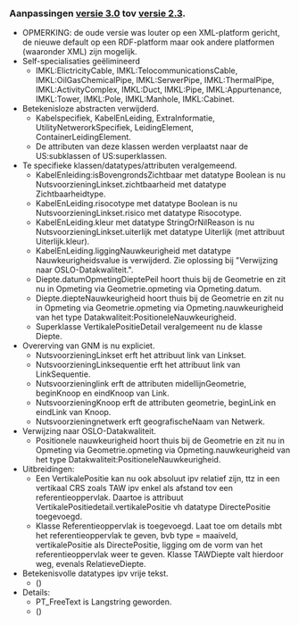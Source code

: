 ### Aanpassingen [versie 3.0](https://belgif.github.io/thematic/models/cable-pipe/) tov [versie 2.3](https://overheid.vlaanderen.be/help/file/1176/download?token=ndmVBd4y).
- OPMERKING: de oude versie was louter op een XML-platform gericht, de nieuwe default op een RDF-platform maar ook andere platformen (waaronder XML) zijn mogelijk.
- Self-specialisaties geëlimineerd
  - IMKL:ElictricityCable, IMKL:TelocommunicationsCable, IMKL:OilGasChemicalPipe, IMKL:SerwerPipe, IMKL:ThermalPipe, IMKL:ActivityComplex, IMKL:Duct, IMKL:Pipe, IMKL:Appurtenance, IMKL:Tower, IMKL:Pole, IMKL:Manhole, IMKL:Cabinet. 
- Betekenisloze abstracten verwijderd.
  - Kabelspecifiek, KabelEnLeiding, ExtraInformatie, UtilityNetwerorkSpecifiek, LeidingElement, ContainerLeidingElement.
  - De attributen van deze klassen werden verplaatst naar de US:subklassen of US:superklassen.
- Te specifieke klassen/datatypes/attributen veralgemeend.
  - KabelEnleiding:isBovengrondsZichtbaar met datatype Boolean is nu NutsvoorzieningLinkset.zichtbaarheid met datatype Zichtbaarheidtype.
  - KabelEnLeiding.risocotype met datatype Boolean is nu NutsvoorzieningLinkset.risico met datatype Risocotype.
  - KabelEnLeiding.kleur met datatype StringOrNilReason is nu NutsvoorzieningLinkset.uiterlijk met datatype Uiterlijk (met attribuut Uiterlijk.kleur).
  - KabelEnLeiding.liggingNauwkeurigheid met datatype Nauwkeurigheidsvalue is verwijderd. Zie oplossing bij "Verwijzing naar OSLO-Datakwaliteit.".
  - Diepte.datumOpmetingDieptePeil hoort thuis bij de Geometrie en zit nu in Opmeting via Geometrie.opmeting via Opmeting.datum.
  - Diepte.diepteNauwkeurigheid hoort thuis bij de Geometrie en zit nu in Opmeting via Geometrie.opmeting via Opmeting.nauwkeurigheid van het type Datakwaliteit:PositioneleNauwkeurigheid.
  -  Superklasse VertikalePositieDetail veralgemeent nu de klasse Diepte. 
- Overerving van GNM is nu expliciet.
  - NutsvoorzieningLinkset erft het attribuut link van Linkset.
  - NutsvoorzieningLinksequentie erft het attribuut link van LinkSequentie.
  - Nutsvoorzieninglink erft de attributen midellijnGeometrie, beginKnoop en eindKnoop van Link.
  - NutsvoorzieningKnoop erft de attributen geometrie, beginLink en eindLink van Knoop.
  - Nutsvoorzieningnetwerk erft geografischeNaam van Netwerk.
- Verwijzing naar OSLO-Datakwaliteit.
  - Positionele nauwkeurigheid hoort thuis bij de Geometrie en zit nu in Opmeting via Geometrie.opmeting via Opmeting.nauwkeurigheid van het type Datakwaliteit:PositioneleNauwkeurigheid.
- Uitbreidingen:
  - Een VertikalePositie kan nu ook absoluut ipv relatief zijn, ttz in een vertikaal CRS zoals TAW ipv enkel als afstand tov een referentieoppervlak. Daartoe is attribuut VertikalePositiedetail.vertikalePositie vh datatype DirectePositie toegevoegd.
  - Klasse Referentieoppervlak is toegevoegd. Laat toe om details mbt het referentieoppervlak te geven, bvb type = maaiveld, vertikalePositie als DirectePositie, ligging om de vorm van het referentieoppervlak weer te geven. Klasse TAWDiepte valt hierdoor weg, evenals RelatieveDiepte. 
- Betekenisvolle datatypes ipv vrije tekst.
  - ()
- Details:
  - PT_FreeText is Langstring geworden.
  - ()
